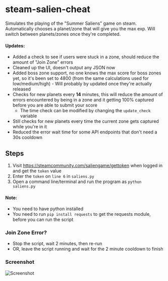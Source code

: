 # steam-salien-cheat
Simulates the playing of the "Summer Saliens" game on steam. Automatically chooses a planet/zone that will give you the max exp. Will switch between planets/zones once they're completed.

#### Updates:
- Added a check to see if users were stuck in a zone, should reduce the amount of "Join Zone" errors
- Cleaned up the UI, doesn't output any JSON now
- Added boss zone support, no one knows the max score for boss zones yet, so it's been set to 4800 (from the same calculations used for low/medium/high) - Will probably by updated once they're actually released
- Checks for new planets every **14** minutes, this will reduce the amount of errors encountered by being in a zone and it getting 100% captured before you are able to submit your score
	- The time check can be modified by changing the `update_check` variable
- Still checks for new planets every time the current zone gets captured while you're in it
- Reduced the error wait time for some API endpoints that don't need a 30s cooldown

## Steps
1. Visit https://steamcommunity.com/saliengame/gettoken when logged in and get the `token` value
2. Enter the `token` on `line 6` in `saliens.py`
3. Open a command line/terminal and run the program as `python saliens.py`

#### Note:
- You need to have python installed
- You need to run `pip install requests` to get the requests module, before you can run the script

### Join Zone Error?
- Stop the script, wait 2 minutes, then re-run 
- OR, leave the script running and wait for the 2 minute cooldown to finish

### Screenshot
![Screenshot](https://raw.githubusercontent.com/nathan78906/steam-salien-cheat/master/screenshot.png)
